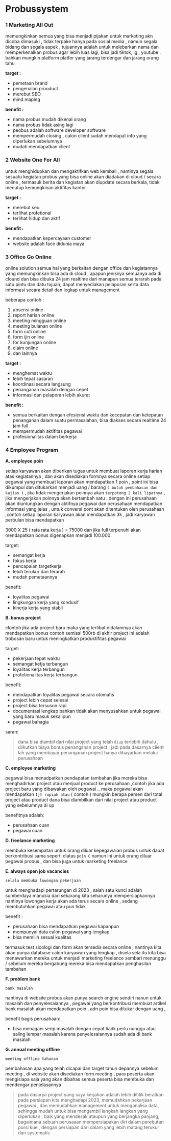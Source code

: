 # Probussystem


### 1 Marketing All Out

memungkinkan semua yang bisa menjadi pijakan untuk marketing akn dicoba dimasuki , tidak terpake hanya pada sosial media , namun segala bidang dan segala aspek , tujuannya adalah untuk melebarkan nama dan memperkenalkan probus agar lebih luas lagi,
bisa jadi tiktok, ig , youtube . bahkan mungkin platform platfor yang jarang terdengar dan jarang orang tahu

__target :__

- pemetaan brand
- pengenalan prooduct
- merebut SEO
- mind maping

__benefit :__

- nama probus mudah dikenal orang
- nama probus tidak asing lagi
- peobus adalah software developer software
- mempermudah closing , calon client sudah mendapat info yang diperlukan sebelumnya
- mudah mendapatkan client

### 2 Website One For All

untuk menghidupkan dan mengaktifkan web kembali , nantinya segala sesuatu kegiatan probus yang bisa online akan diadakan di cloud / secara online ,
termasuk berita dan kegiatan akan diupdate secara berkala, tidak menutup kemungkinan aktifitas kantor

__target :__

- merebut seo
- terlihat profetional
- terlihat hidup dan aktif

__benefit :__

- mendapatkan kepercayaan customer
- website adalah face didunia maya


### 3 Office Go Online

online solution semua hal yang berkaitan dengan office dan kegiatannya yang memungkinkan bisa ada di cloud , apapun jenisnya  semuanya ada di clound dan bisa dibuka 24 jam realtime dari manapun semua terarah pada satu pintu dan datu tujuan, dapat menyediakan pelaporan serta data informasi secara detail dan legkap untuk management

beberapa contoh :

1. absensi online
2. report harian online
3. meeting mingguan online
4. meeting bulanan online
5. form cuti online
6. form ijin online
7. for kunjungan online
8. claim online
9. dan lainnya

__target :__

- menghemat waktu
- lebih tepat sasaran
- koordinasi secara langsung
- penanganan masalah dengan cepet
- informasi dan pelaporan lebih akurat

__benefit :__

- semua berkaitan dengan efesiensi waktu dan kecepatan dan ketepatan penanganan dalam suatu permasalahan, bisa diakses secara realtime 24 jam full
- mempermudah aktifitas pegawai
- profesionalitas dalam berkerja


### 4 Employee Program

__A. employee poin__

setiap karyawan akan diberikan tugas untuk membuat laporan kerja harian atas kegiatannya , dan akan disediakan formnya secara online setiap pegawai yang membuat laporan akan mendapatkan 1 poin , point ini bisa dikumpul dan ditukarkan menjadi uang / barang `( butuh pembahasan dan kajian )` , jika tidak mengerjakan poinnya akan `terpotong 2 kali lipatnya` , jika mengerjakan poinnya akan bertambah satu . dengan ini perusahaan akan diuntungkan dengan aktifnya pegawai dan perusahaan mendapatkan informasi yang jelas , untuk conversi pont akan ditentukan oleh perusahaan ,contoh setiap laporan karyawan akan mendapatkan 3k , jadi karyawan perbulan bisa mendapatkan 

3000 X 25 ( rata rata kerja ) = 75000 dan jika full terpenuhi akan mendapatkan bonus digenapkan menjadi 100.000

target: 

- semangat kerja
- fokus kerja
- pencapaian targetkerja
- lebih terukur dan terarah
- mudah pemetaannya

benefit: 

- loyalitas pegawai
- lingkungan kerja yang kondusif
- kinerja kerja yang stabil


__B. bonus project__

clontoh jika ada project baru maka yang terlibat didalamnya akan mendapatkan bonus contoh semisal 500rb di akhir project ini adalah trobosan baru untuk meningkatkan produktifitas pegawai

target:

- pekerjaan tepat waktu
- semangat ketja terbangun
- loyalitas kerja terbangun 
- profetionalitas kerja terbangun

benefit:

- mendapatkan loyalitas pegawai secara otomatis
- project lebih cepat selesai
- project bisa tersusun rapi
- documentasi lengkap bahkan tidak akan menyusahkan untuk pegawai yang baru masuk sekalipun
- pegawai bahagia

saran:
> dana bisa diambil dari nilai project yang telah `diup` terlebih dahulu , diikutkan  biaya bonus penanganan project , jadi pada dasarnya client lah yang membayar penanganan project hanya dibayarkan melalui perusahaan


__C. employee marketing__ 

pegawai bisa menadpatkan pendapatan tambahan jika mereka bisa menghadirkan project atau menjual product ke perusahaan ,contoh jika ada project baru yang dibawakan oleh pegawai .. maka pegawai akan mendapatkan `1jt rupiah atau` ( contoh ) mungkin berapa persen dari total project atau product
dana bisa diambilkan dari nilai project atau product yang sebelumnya di up

benefitnya adalah:

- perusahaan cuan
- pegawai cuan

__D. freelance marketing__  

membuka kesempatan untuk orang diluar kepegawaian probus untuk dapat berkontribusi 
sama seperti diatas `poin C` namun ini untuk orang diluar pegawai probus , dan bisa juga untuk marketing freelance

__E. always open job vacancies__ 

`selalu membuka lowongan pekerjaan`

untuk menghadapi pertarungan di 2023 , salah satu kunci adalah sumberdaya manusia  dari sekarang kita seharunya mempersiapkannya  nantinya lowongan kerja akan ada terus secara online , sedang membutuhkan pegawai atau pun tidak

benefit :  

- perusahaan bisa mendapatkan pegawai kapanpun
- mempunyai data calon pegawai yang lengkap
- bisa memilih sesuai kualitas

termasuk test sicologi dan form akan tersedia secara online , nantinya kita akan punya database calon karyawan yang lengkap , disela sela itu kita bisa menawarkan mereka untuk menjadi marketing freelance sembari menunggu / sebelum mereka bergabung mereka bisa mendapatkan penghasilan tambahan 

__F. problem bank__

`bank masalah`

nantinya di website probus akan punya search engine sendiri nanun untuk masalah dan penyelesaiannya , pegawai yang berkontribusi membuat artikel bank masalah akan mendapatkan poin , adn poin bisa ditukar dengan uang , 

benefit bagis perusahaan:

- bisa menagani serip masalah dengan cepat tiadk perlu nunggu atau saling lempar masalah karena penyelesaiannya sudah ada di bank masalah

__G. annual meeting offline__

`meeting offline tahunan`

pembahasan apa yang telah dicapai dan target tahun depannya
sebelum meeting , di website akan disediakan form meeting , para peserta akan mengisiapa saja yang akan dibahas  semua peserta bisa membuka dan mendengar penjelasannya 

> pada dasarya project yang saya kerjakan adalah lebih dititik beratkan pada persiapan kita menghadapi 2023, memudahkan pekerjaan pegawai , dan memudahkan management untuk menganalisa data, sehingga mudah untuk bisa mengambil langkah langkah yang diperlukan , baik yang mendesak ataupun yang berjangka panjang, bagaimana sebuah perusaaan mempersiapakan diri dalam perebutan porsi kue , dengan persiapan dari dalam yang lebih matang terukur dan systematis







